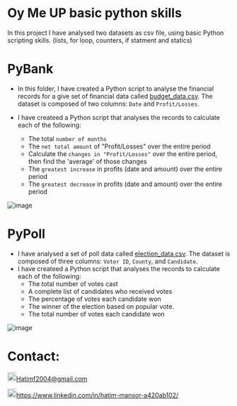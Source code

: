 # Oy Me UP basic python skills
In this project I have analysed two datasets as csv file, using basic Python scripting skills. (lists, for loop, counters, if statment and statics)

# PyBank
* In this folder, I have created a Python script to analyse the financial records for a give set of financial data called [budget_data.csv](PyBank/Resources/budget_data.csv). The dataset is composed of two columns: `Date` and `Profit/Losses`. 

* I have createed a Python script that analyses the records to calculate each of the following:
  * The total `number of months` 
  * The `net total amount` of "Profit/Losses" over the entire period
  * Calculate the `changes in "Profit/Losses"` over the entire period, then find the 'average' of those changes
  * The `greatest increase` in profits (date and amount) over the entire period
  * The `greatest decrease` in profits (date and amount) over the entire period
 
![image](https://user-images.githubusercontent.com/24882457/169514584-20bff58d-c79d-416c-bfe9-44f2f8157ff0.png)


# PyPoll
 * I have analysed a set of poll data called [election_data.csv](PyPoll/Resources/election_data.csv). The dataset is composed of three columns: `Voter ID`, `County`, and `Candidate`. 
 * I have createed a Python script that analyses the records to calculate each of the following:
   * The total number of votes cast
   * A complete list of candidates who received votes
   * The percentage of votes each candidate won
   * The winner of the election based on popular vote.
   * The total number of votes each candidate won
   
 ![image](https://user-images.githubusercontent.com/24882457/169515606-3c6fa52a-2c8a-418b-8b7d-1fff7dd78c69.png)

# Contact:
<img src="https://user-images.githubusercontent.com/24882457/168723224-ecbdb402-be01-453d-9cb5-282424f7418a.png" width="20" height="20" title=" Hatims email"><Hatimf2004@gmail.com>

<img src="https://user-images.githubusercontent.com/24882457/168716629-b90f784a-534f-418c-89fd-28e91c4830fa.png" width="20" height="20" title="Linkedin Profile"><https://www.linkedin.com/in/hatim-mansor-a420ab102/>
